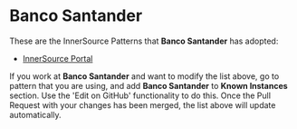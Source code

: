 # Banco Santander

These are the InnerSource Patterns that **Banco Santander** has adopted:

* [InnerSource Portal](../patterns/2-structured/innersource-portal.md)

If you work at **Banco Santander** and want to modify the list above, go to pattern that you are using, and add **Banco Santander** to **Known Instances** section.
Use the 'Edit on GitHub' functionality to do this.
Once the Pull Request with your changes has been merged, the list above will update automatically.
